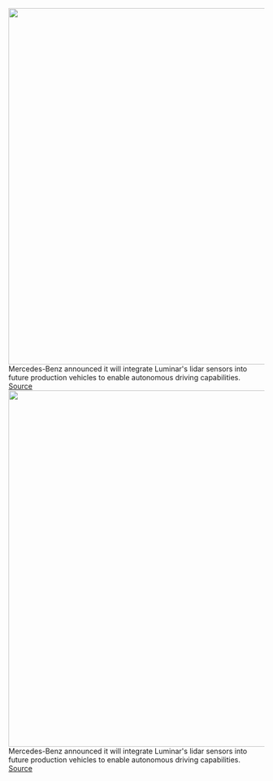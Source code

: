 <img src='https://cdn.vox-cdn.com/thumbor/-T50csazDKUvQVwAbC44_DPuH30=/0x0:2040x1360/1200x800/filters:focal(857x517:1183x843)/cdn.vox-cdn.com/uploads/chorus_image/image/70411659/VRG05AH_210614_4634_006.0.jpg' width='700px' /><br/>
Mercedes-Benz announced it will integrate Luminar's lidar sensors into future production vehicles to enable autonomous driving capabilities.
<a href='https://www.theverge.com/2022/1/20/22891314/mercedes-benz-luminar-equity-stake-lidar-autonomous-vehicles'> Source <a/><img src='https://cdn.vox-cdn.com/thumbor/-T50csazDKUvQVwAbC44_DPuH30=/0x0:2040x1360/1200x800/filters:focal(857x517:1183x843)/cdn.vox-cdn.com/uploads/chorus_image/image/70411659/VRG05AH_210614_4634_006.0.jpg' width='700px' /><br/>
Mercedes-Benz announced it will integrate Luminar's lidar sensors into future production vehicles to enable autonomous driving capabilities.
<a href='https://www.theverge.com/2022/1/20/22891314/mercedes-benz-luminar-equity-stake-lidar-autonomous-vehicles'> Source <a/>